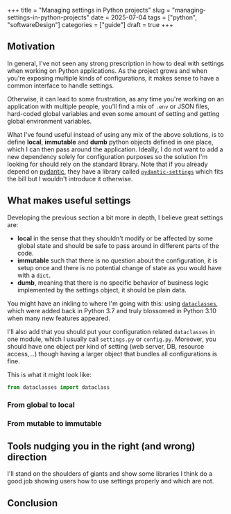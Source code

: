 +++
title = "Managing settings in Python projects"
slug = "managing-settings-in-python-projects"
date = 2025-07-04
tags = ["python", "softwareDesign"]
categories = ["guide"]
draft = true
+++

## Motivation

In general, I've not seen any strong prescription in how to deal with settings when
working on Python applications. As the project grows and when you're exposing multiple
kinds of configurations, it makes sense to have a common interface to handle settings.

Otherwise, it can lead to some frustration, as any time you're working on an application
with multiple people, you'll find a mix of `.env` or JSON files, hard-coded global
variables and even some amount of setting and getting global environment variables.

What I've found useful instead of using any mix of the above solutions, is to define
**local**, **immutable** and **dumb** python objects defined in one place, which I can
then pass around the application. Ideally, I do not want to add a new dependency solely
for configuration purposes so the solution I'm looking for should rely on the standard
library. Note that if you already depend on
[pydantic](https://docs.pydantic.dev/latest/), they have a library called
[`pydantic-settings`](https://docs.pydantic.dev/latest/concepts/pydantic_settings/)
which fits the bill but I wouldn't introduce it otherwise.

## What makes useful settings

Developing the previous section a bit more in depth, I believe great settings are:

- **local** in the sense that they shouldn't modify or be affected by some global state
  and should be safe to pass around in different parts of the code.
- **immutable** such that there is no question about the configuration, it is setup
  once and there is no potential change of state as you would have with a `dict`.
- **dumb**, meaning that there is no specific behavior of business logic implemented
  by the settings object, it should be plain data.

You might have an inkling to where I'm going with this: using
[`dataclasses`](https://docs.python.org/3/library/dataclasses.html), which were added
back in Python 3.7 and truly blossomed in Python 3.10 when many new features appeared.

I'll also add that you should put your configuration related `dataclasses` in one module,
which I usually call `settings.py` or `config.py`. Moreover, you should have one object
per kind of setting (web server, DB, resource access,…) though having a larger object
that bundles all configurations is fine.

This is what it might look like:

```python
from dataclasses import dataclass
```

### From global to local

### From mutable to immutable

## Tools nudging you in the right (and wrong) direction

I'll stand on the shoulders of giants and show some libraries I think do a good job
showing users how to use settings properly and which are not.

## Conclusion
